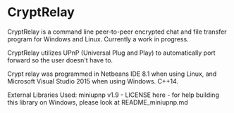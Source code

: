 # CryptRelay
CryptRelay is a command line peer-to-peer encrypted chat and file transfer program for Windows and Linux. Currently a work in progress.

CryptRelay utilizes UPnP (Universal Plug and Play) to automatically port forward so the user doesn't have to.


Crypt relay was programmed in Netbeans IDE 8.1 when using Linux, and Microsoft Visual Studio 2015  when using Windows.
C++14.

External Libraries Used:
miniupnp v1.9 - LICENSE here - for help building this library on Windows, please look at README_miniupnp.md
